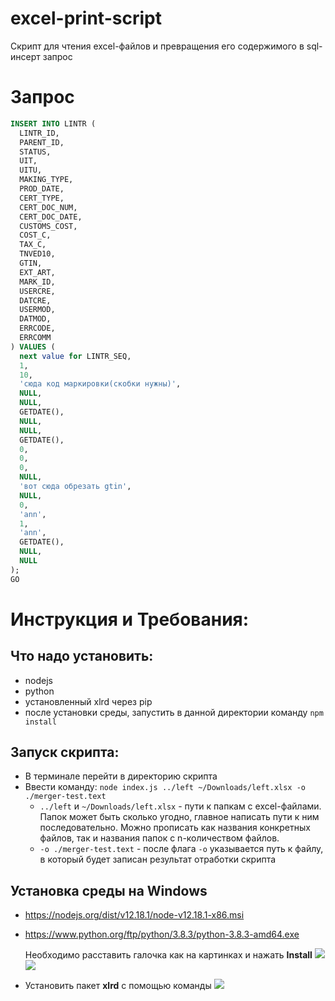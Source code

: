 # excel-print-script
Скрипт для чтения excel-файлов и превращения его содержимого в sql-инсерт запрос

# Запрос
```sql
INSERT INTO LINTR (
  LINTR_ID, 
  PARENT_ID, 
  STATUS, 
  UIT, 
  UITU, 
  MAKING_TYPE, 
  PROD_DATE, 
  CERT_TYPE, 
  CERT_DOC_NUM, 
  CERT_DOC_DATE, 
  CUSTOMS_COST, 
  COST_C, 
  TAX_C, 
  TNVED10, 
  GTIN, 
  EXT_ART, 
  MARK_ID, 
  USERCRE, 
  DATCRE, 
  USERMOD, 
  DATMOD, 
  ERRCODE, 
  ERRCOMM
) VALUES (
  next value for LINTR_SEQ, 
  1, 
  10, 
  'сюда код маркировки(скобки нужны)', 
  NULL, 
  NULL, 
  GETDATE(), 
  NULL,
  NULL, 
  GETDATE(), 
  0, 
  0, 
  0, 
  NULL, 
  'вот сюда обрезать gtin', 
  NULL, 
  0, 
  'ann', 
  1, 
  'ann', 
  GETDATE(), 
  NULL, 
  NULL
);
GO
```

# Инструкция и Требования:
## Что надо установить:
- nodejs
- python
- установленный xlrd через pip
- после установки среды, запустить в данной директории команду `npm install`

## Запуск скрипта:
- В терминале перейти в директорию скрипта
- Ввести команду: `node index.js ../left ~/Downloads/left.xlsx -o ./merger-test.text`
  - `../left` и `~/Downloads/left.xlsx` - пути к папкам с excel-файлами. Папок может быть сколько угодно, главное написать пути к ним последовательно. Можно прописать как названия конкретных файлов, так и названия папок с n-количеством файлов.
  - `-o ./merger-test.text` - после флага `-o` указывается путь к файлу, в который будет записан результат отработки скрипта

## Установка среды на Windows
- https://nodejs.org/dist/v12.18.1/node-v12.18.1-x86.msi
- https://www.python.org/ftp/python/3.8.3/python-3.8.3-amd64.exe

  Необходимо расставить галочка как на картинках и нажать **Install**
  ![](https://i.imgur.com/IiNVYMT.png)
  ![](https://i.imgur.com/XGK8riW.png)
- Установить пакет **xlrd** с помощью команды
  ![](https://i.imgur.com/a4esFR8.png)